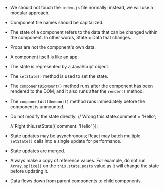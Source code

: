 - We should not touch the `index.js` file normally; instead, we will use a modular approach.
- Component file names should be capitalized.
- The state of a component refers to the data that can be changed within the component. In other words, State = Data that changes.
- Props are not the component's own data.
- A component itself is like an app.
- The state is represented by a JavaScript object.
- The `setState()` method is used to set the state.
- The `componentDidMount()` method runs after the component has been rendered to the DOM, and it also runs after the `render()` method.
- The `componentWillUnmount()` method runs immediately before the component is unmounted.

- Do not modify the state directly:
  // Wrong
  this.state.comment = 'Hello';

  // Right
  this.setState({ comment: 'Hello' });

- State updates may be asynchronous; React may batch multiple `setState()` calls into a single update for performance.
- State updates are merged.
- Always make a copy of reference values. For example, do not run `Array.splice()` on the `this.state.posts` value as it will change the state before updating it.
- Data flows down from parent components to child components.

